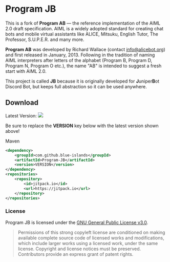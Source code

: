 # Program JB
This is a fork of **Program AB** — the reference implementation of the AIML 2.0 draft specification. AIML is a widely adopted standard for creating chat bots and mobile virtual assistants like ALICE, Mitsuku, English Tutor, The Professor, S.U.P.E.R. and many more.

**Program AB** was developed by Richard Wallace (contact info@alicebot.org) and first released in January, 2013. Following in the tradition of naming AIML interpreters after letters of the alphabet (Program B, Program D, Program N, Program O etc.), the name "AB" is intended to suggest a fresh start with AIML 2.0.

This project is called **JB** because it is originally developed for **J**uniper**B**ot Discord Bot, but keeps full abstraction so it can be used anywhere.

## Download
Latest Version:
[![](https://jitpack.io/v/blue-islands/Program-JB.svg)](https://jitpack.io/#blue-islands/Program-JB)

Be sure to replace the **VERSION** key below with the latest version shown above!

Maven
```xml
<dependency>
    <groupId>com.github.blue-islands</groupId>
    <artifactId>Program-JB</artifactId>
    <version>VERSION</version>
</dependency>
<repositories>
    <repository>
        <id>jitpack.io</id>
        <url>https://jitpack.io</url>
    </repository>
</repositories>
```

### License
Program JB is licensed under the [GNU General Public License v3.0](LICENSE).
> Permissions of this strong copyleft license are conditioned on making available complete source code of licensed works and modifications, which include larger works using a licensed work, under the same license. Copyright and license notices must be preserved. Contributors provide an express grant of patent rights.
